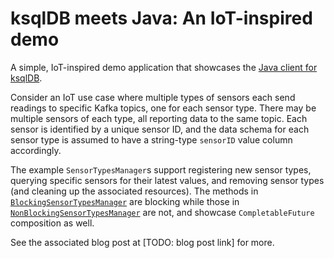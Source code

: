 # ksqlDB meets Java: An IoT-inspired demo

A simple, IoT-inspired demo application that showcases the [Java client for ksqlDB](https://docs.ksqldb.io/en/latest/developer-guide/ksqldb-clients/java-client/).

Consider an IoT use case where multiple types of sensors each send readings to specific
Kafka topics, one for each sensor type. There may be multiple sensors of each type, all
reporting data to the same topic. Each sensor is identified by a unique sensor ID, and the
data schema for each sensor type is assumed to have a string-type `sensorID` value
column accordingly.

The example `SensorTypesManager`s support registering new sensor types, querying
specific sensors for their latest values, and removing sensor types (and cleaning up the
associated resources). The methods in [`BlockingSensorTypesManager`](src/main/java/my/ksqldb/app/BlockingSensorTypesManager.java)
are blocking while those in [`NonBlockingSensorTypesManager`](src/main/java/my/ksqldb/app/NonBlockingSensorTypesManager.java)
are not, and showcase `CompletableFuture` composition as well.
 
See the associated blog post at [TODO: blog post link] for more.